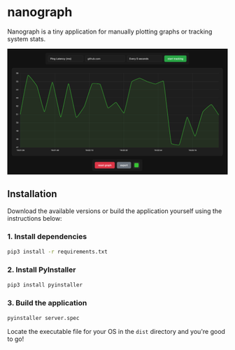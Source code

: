 # nanograph

Nanograph is a tiny application for manually plotting graphs or tracking system stats.

![nanograph preview](assets/nanograph-preview-img.png)

## Installation

Download the available versions or build the application yourself using the instructions below:

### 1. Install dependencies

```bash
pip3 install -r requirements.txt
```

### 2. Install PyInstaller

```bash
pip3 install pyinstaller
```

### 3. Build the application

```bash
pyinstaller server.spec
```

Locate the executable file for your OS in the `dist` directory and you're good to go!

